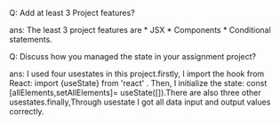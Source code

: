 Q: Add at least 3 Project features?

ans: The least 3 project features are 
    * JSX
    * Components
    * Conditional statements.

 Q: Discuss how you managed the state in your assignment project?

 ans: I used four usestates in this project.firstly, I import the hook from
      React: import {useState} from 'react' . Then, I initialize the state:
      const [allElements,setAllElements]= useState([]).There are also three other
      usestates.finally,Through usestate I got all data input and output values correctly.